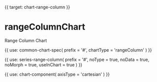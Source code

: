 {{ target: chart-range-column }}

# rangeColumnChart

Range Column Chart

{{ use: common-chart-spec(
    prefix = '#',
    chartType = 'rangeColumn'
) }}

{{ use: series-range-column(
  prefix = '#',
  noType = true,
  noData = true,
  noMorph = true,
  useInChart = true
) }}

{{ use: chart-component(
  axisType = 'cartesian'
) }}